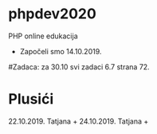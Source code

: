 # phpdev2020
PHP online edukacija

-  Započeli smo 14.10.2019.


#Zadaca:
za 30.10 svi zadaci 6.7 strana 72.

# Plusići
22.10.2019. Tatjana +
24.10.2019. Tatjana +
